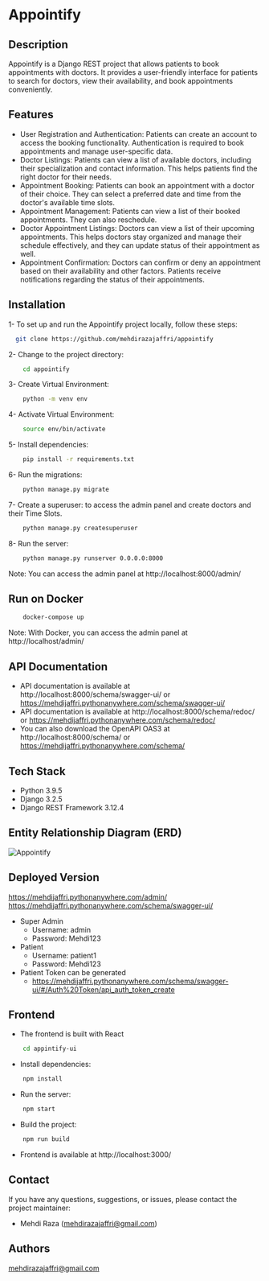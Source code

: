 # Appointify

## Description

Appointify is a Django REST project that allows patients to book appointments with doctors. It provides a user-friendly
interface for patients to search for doctors, view their availability, and book appointments conveniently.

## Features

- User Registration and Authentication: Patients can create an account to access the booking functionality.
  Authentication is required to book appointments and manage user-specific data.
- Doctor Listings: Patients can view a list of available doctors, including their specialization and contact
  information. This helps patients find the right doctor for their needs.
- Appointment Booking: Patients can book an appointment with a doctor of their choice. They can select a preferred date
  and time from the doctor's available time slots.
- Appointment Management: Patients can view a list of their booked appointments. They can also reschedule.
- Doctor Appointment Listings: Doctors can view a list of their upcoming appointments. This helps doctors stay organized
  and manage their schedule effectively, and they can update status of their appointment as well.
- Appointment Confirmation: Doctors can confirm or deny an appointment based on their availability and other factors.
  Patients receive notifications regarding the status of their appointments.

## Installation

1- To set up and run the Appointify project locally, follow these steps:

```bash
  git clone https://github.com/mehdirazajaffri/appointify
```

2- Change to the project directory:

```bash
    cd appointify
```

3- Create Virtual Environment:

```bash
    python -m venv env
```

4- Activate Virtual Environment:

```bash
    source env/bin/activate
```

5- Install dependencies:

```bash
    pip install -r requirements.txt
```

6- Run the migrations:

```bash
    python manage.py migrate
```

7- Create a superuser: to access the admin panel and create doctors and their Time Slots.

```bash
    python manage.py createsuperuser
```

8- Run the server:

```bash
    python manage.py runserver 0.0.0.0:8000
```

Note: You can access the admin panel at http://localhost:8000/admin/

## Run on Docker

```bash
    docker-compose up
```

Note: With Docker, you can access the admin panel at http://localhost/admin/

## API Documentation

- API documentation is available at http://localhost:8000/schema/swagger-ui/
  or https://mehdijaffri.pythonanywhere.com/schema/swagger-ui/
- API documentation is available at http://localhost:8000/schema/redoc/
  or https://mehdijaffri.pythonanywhere.com/schema/redoc/
- You can also download the OpenAPI OAS3 at http://localhost:8000/schema/
  or https://mehdijaffri.pythonanywhere.com/schema/

## Tech Stack

- Python 3.9.5
- Django 3.2.5
- Django REST Framework 3.12.4

## Entity Relationship Diagram (ERD)

![Appointify](https://github.com/mehdirazajaffri/appointify/assets/10342757/1ca00001-3390-405c-9aa0-53506fe541e8)

## Deployed Version

https://mehdijaffri.pythonanywhere.com/admin/
https://mehdijaffri.pythonanywhere.com/schema/swagger-ui/

- Super Admin
    - Username: admin
    - Password: Mehdi123
- Patient
    - Username: patient1
    - Password: Mehdi123
- Patient Token can be generated
    - https://mehdijaffri.pythonanywhere.com/schema/swagger-ui/#/Auth%20Token/api_auth_token_create

## Frontend

- The frontend is built with React

``` bash
    cd appintify-ui
```

- Install dependencies:

```bash
    npm install
```

- Run the server:

```bash
    npm start
```

- Build the project:

```bash
    npm run build
```

- Frontend is available at http://localhost:3000/

## Contact

If you have any questions, suggestions, or issues, please contact the project maintainer:

- Mehdi Raza (mehdirazajaffri@gmail.com)

## Authors

mehdirazajaffri@gmail.com
